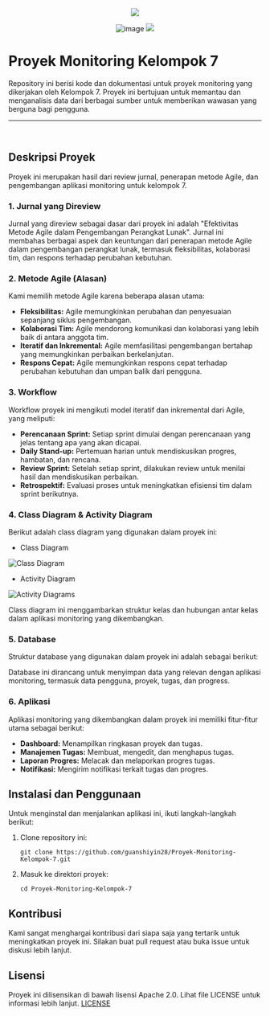 <div align=center>

<img src="https://capsule-render.vercel.app/api?type=waving&height=100&color=20:06D001,100:F0F0F0&section=footer&reversal=false&textBg=false&fontAlignY=50&descAlign=48&descAlignY=59"/>

![image](https://github.com/user-attachments/assets/936ee74f-8a83-435e-8d96-12bdba119c2c)
<img src="https://capsule-render.vercel.app/api?type=waving&height=100&color=20:06D001,100:F0F0F0&section=header&reversal=false&textBg=false&fontAlignY=50&descAlign=48&descAlignY=59"/>

</div>

# Proyek Monitoring Kelompok 7

Repository ini berisi kode dan dokumentasi untuk proyek monitoring yang dikerjakan oleh Kelompok 7. Proyek ini bertujuan untuk memantau dan menganalisis data dari berbagai sumber untuk memberikan wawasan yang berguna bagi pengguna.

<hr><br>

## Deskripsi Proyek

Proyek ini merupakan hasil dari review jurnal, penerapan metode Agile, dan pengembangan aplikasi monitoring untuk kelompok 7. 

### 1. Jurnal yang Direview
Jurnal yang direview sebagai dasar dari proyek ini adalah "Efektivitas Metode Agile dalam Pengembangan Perangkat Lunak". Jurnal ini membahas berbagai aspek dan keuntungan dari penerapan metode Agile dalam pengembangan perangkat lunak, termasuk fleksibilitas, kolaborasi tim, dan respons terhadap perubahan kebutuhan.

### 2. Metode Agile (Alasan)
Kami memilih metode Agile karena beberapa alasan utama:
- **Fleksibilitas:** Agile memungkinkan perubahan dan penyesuaian sepanjang siklus pengembangan.
- **Kolaborasi Tim:** Agile mendorong komunikasi dan kolaborasi yang lebih baik di antara anggota tim.
- **Iteratif dan Inkremental:** Agile memfasilitasi pengembangan bertahap yang memungkinkan perbaikan berkelanjutan.
- **Respons Cepat:** Agile memungkinkan respons cepat terhadap perubahan kebutuhan dan umpan balik dari pengguna.

### 3. Workflow
Workflow proyek ini mengikuti model iteratif dan inkremental dari Agile, yang meliputi:
- **Perencanaan Sprint:** Setiap sprint dimulai dengan perencanaan yang jelas tentang apa yang akan dicapai.
- **Daily Stand-up:** Pertemuan harian untuk mendiskusikan progres, hambatan, dan rencana.
- **Review Sprint:** Setelah setiap sprint, dilakukan review untuk menilai hasil dan mendiskusikan perbaikan.
- **Retrospektif:** Evaluasi proses untuk meningkatkan efisiensi tim dalam sprint berikutnya.

### 4. Class Diagram & Activity Diagram
Berikut adalah class diagram yang digunakan dalam proyek ini:

- Class Diagram

![Class Diagram](https://github.com/user-attachments/assets/006321fd-e179-4e71-8ca8-8e6dcd8fb1ae)

- Activity Diagram

![Activity Diagrams](https://github.com/user-attachments/assets/3a63589a-760f-4abd-a815-9943a0dc27d6)

Class diagram ini menggambarkan struktur kelas dan hubungan antar kelas dalam aplikasi monitoring yang dikembangkan.

### 5. Database
Struktur database yang digunakan dalam proyek ini adalah sebagai berikut:



Database ini dirancang untuk menyimpan data yang relevan dengan aplikasi monitoring, termasuk data pengguna, proyek, tugas, dan progress.

### 6. Aplikasi
Aplikasi monitoring yang dikembangkan dalam proyek ini memiliki fitur-fitur utama sebagai berikut:
- **Dashboard:** Menampilkan ringkasan proyek dan tugas.
- **Manajemen Tugas:** Membuat, mengedit, dan menghapus tugas.
- **Laporan Progres:** Melacak dan melaporkan progres tugas.
- **Notifikasi:** Mengirim notifikasi terkait tugas dan progres.

## Instalasi dan Penggunaan

Untuk menginstal dan menjalankan aplikasi ini, ikuti langkah-langkah berikut:

1. Clone repository ini:
   ```
   git clone https://github.com/guanshiyin28/Proyek-Monitoring-Kelompok-7.git
   ```
2. Masuk ke direktori proyek:
   ```
   cd Proyek-Monitoring-Kelompok-7
   ```

   
## Kontribusi

Kami sangat menghargai kontribusi dari siapa saja yang tertarik untuk meningkatkan proyek ini. Silakan buat pull request atau buka issue untuk diskusi lebih lanjut.

## Lisensi

Proyek ini dilisensikan di bawah lisensi Apache 2.0. Lihat file LICENSE untuk informasi lebih lanjut.
[LICENSE](https://github.com/guanshiyin28/Proyek-Monitoring-Kelompok-7/blob/master/LICENSE)

